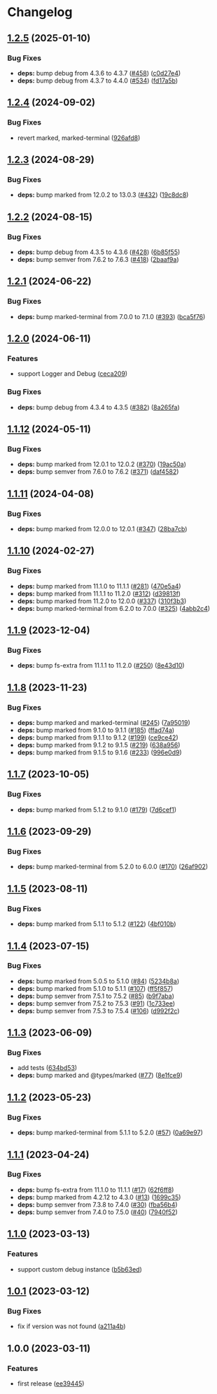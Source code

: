 # Changelog

## [1.2.5](https://github.com/jayree/changelog/compare/v1.2.4...v1.2.5) (2025-01-10)


### Bug Fixes

* **deps:** bump debug from 4.3.6 to 4.3.7 ([#458](https://github.com/jayree/changelog/issues/458)) ([c0d27e4](https://github.com/jayree/changelog/commit/c0d27e4ff59530d7e7ddb1cda35e7e7f32bd9bcf))
* **deps:** bump debug from 4.3.7 to 4.4.0 ([#534](https://github.com/jayree/changelog/issues/534)) ([fd17a5b](https://github.com/jayree/changelog/commit/fd17a5b0babd86a959155bddd0598314c6dd6fb8))

## [1.2.4](https://github.com/jayree/changelog/compare/v1.2.3...v1.2.4) (2024-09-02)


### Bug Fixes

* revert marked, marked-terminal ([926afd8](https://github.com/jayree/changelog/commit/926afd8af4696108570564544ebb53e8232bf923))

## [1.2.3](https://github.com/jayree/changelog/compare/v1.2.2...v1.2.3) (2024-08-29)


### Bug Fixes

* **deps:** bump marked from 12.0.2 to 13.0.3 ([#432](https://github.com/jayree/changelog/issues/432)) ([19c8dc8](https://github.com/jayree/changelog/commit/19c8dc8e50d6dcdf09d147ac82a389345c56c0e1))

## [1.2.2](https://github.com/jayree/changelog/compare/v1.2.1...v1.2.2) (2024-08-15)


### Bug Fixes

* **deps:** bump debug from 4.3.5 to 4.3.6 ([#428](https://github.com/jayree/changelog/issues/428)) ([6b85f55](https://github.com/jayree/changelog/commit/6b85f55312d330cf6ec90100fa96e6b5cc12957a))
* **deps:** bump semver from 7.6.2 to 7.6.3 ([#418](https://github.com/jayree/changelog/issues/418)) ([2baaf9a](https://github.com/jayree/changelog/commit/2baaf9a78638824967753ed454c62bbbd6a708ea))

## [1.2.1](https://github.com/jayree/changelog/compare/v1.2.0...v1.2.1) (2024-06-22)


### Bug Fixes

* **deps:** bump marked-terminal from 7.0.0 to 7.1.0 ([#393](https://github.com/jayree/changelog/issues/393)) ([bca5f76](https://github.com/jayree/changelog/commit/bca5f767f9607b6fe763eddf8e130db2153bf415))

## [1.2.0](https://github.com/jayree/changelog/compare/v1.1.12...v1.2.0) (2024-06-11)


### Features

* support Logger and Debug ([ceca209](https://github.com/jayree/changelog/commit/ceca209268a265f6bc142bc422a804266f0c03f9))


### Bug Fixes

* **deps:** bump debug from 4.3.4 to 4.3.5 ([#382](https://github.com/jayree/changelog/issues/382)) ([8a265fa](https://github.com/jayree/changelog/commit/8a265fa427718b990784832632c216d81d8a0c1c))

## [1.1.12](https://github.com/jayree/changelog/compare/v1.1.11...v1.1.12) (2024-05-11)


### Bug Fixes

* **deps:** bump marked from 12.0.1 to 12.0.2 ([#370](https://github.com/jayree/changelog/issues/370)) ([19ac50a](https://github.com/jayree/changelog/commit/19ac50a06584045202f3e204498b1b873a8dea3d))
* **deps:** bump semver from 7.6.0 to 7.6.2 ([#371](https://github.com/jayree/changelog/issues/371)) ([daf4582](https://github.com/jayree/changelog/commit/daf4582df230488fa20c02f5eca7219d7abb4487))

## [1.1.11](https://github.com/jayree/changelog/compare/v1.1.10...v1.1.11) (2024-04-08)


### Bug Fixes

* **deps:** bump marked from 12.0.0 to 12.0.1 ([#347](https://github.com/jayree/changelog/issues/347)) ([28ba7cb](https://github.com/jayree/changelog/commit/28ba7cbdfae26590e289b12e73f65d624cc198de))

## [1.1.10](https://github.com/jayree/changelog/compare/v1.1.9...v1.1.10) (2024-02-27)


### Bug Fixes

* **deps:** bump marked from 11.1.0 to 11.1.1 ([#281](https://github.com/jayree/changelog/issues/281)) ([470e5a4](https://github.com/jayree/changelog/commit/470e5a4436ec5f4d4785a461dc3273333ceb00d4))
* **deps:** bump marked from 11.1.1 to 11.2.0 ([#312](https://github.com/jayree/changelog/issues/312)) ([d39813f](https://github.com/jayree/changelog/commit/d39813f0d024617e4e3bbb49203d4f39a86e9918))
* **deps:** bump marked from 11.2.0 to 12.0.0 ([#337](https://github.com/jayree/changelog/issues/337)) ([310f3b3](https://github.com/jayree/changelog/commit/310f3b3a9bad537511d8c106aa9ab970a7c1c0c3))
* **deps:** bump marked-terminal from 6.2.0 to 7.0.0 ([#325](https://github.com/jayree/changelog/issues/325)) ([4abb2c4](https://github.com/jayree/changelog/commit/4abb2c4e3b054c50f41503cbad22b370f09ed8e2))

## [1.1.9](https://github.com/jayree/changelog/compare/v1.1.8...v1.1.9) (2023-12-04)


### Bug Fixes

* **deps:** bump fs-extra from 11.1.1 to 11.2.0 ([#250](https://github.com/jayree/changelog/issues/250)) ([8e43d10](https://github.com/jayree/changelog/commit/8e43d1044640f8758850d5abe793223513fc9c93))

## [1.1.8](https://github.com/jayree/changelog/compare/v1.1.7...v1.1.8) (2023-11-23)


### Bug Fixes

* **deps:** bump marked and marked-terminal ([#245](https://github.com/jayree/changelog/issues/245)) ([7a95019](https://github.com/jayree/changelog/commit/7a95019c6d168c490c9206599b689a4152a5ca9a))
* **deps:** bump marked from 9.1.0 to 9.1.1 ([#185](https://github.com/jayree/changelog/issues/185)) ([ffad74a](https://github.com/jayree/changelog/commit/ffad74a7149d32fcb150a653f4a168d70ae213d3))
* **deps:** bump marked from 9.1.1 to 9.1.2 ([#199](https://github.com/jayree/changelog/issues/199)) ([ce9ce42](https://github.com/jayree/changelog/commit/ce9ce42462c937a7ead34f5cfacb0bdbeae33f86))
* **deps:** bump marked from 9.1.2 to 9.1.5 ([#219](https://github.com/jayree/changelog/issues/219)) ([638a956](https://github.com/jayree/changelog/commit/638a956885856383fc81b1c5d7d3a0e263167d21))
* **deps:** bump marked from 9.1.5 to 9.1.6 ([#233](https://github.com/jayree/changelog/issues/233)) ([996e0d9](https://github.com/jayree/changelog/commit/996e0d98e285c2dcf4725abc5286922530e183a3))

## [1.1.7](https://github.com/jayree/changelog/compare/v1.1.6...v1.1.7) (2023-10-05)


### Bug Fixes

* **deps:** bump marked from 5.1.2 to 9.1.0 ([#179](https://github.com/jayree/changelog/issues/179)) ([7d6cef1](https://github.com/jayree/changelog/commit/7d6cef139c85ce6a64a62597b32a6a3e6792e8e9))

## [1.1.6](https://github.com/jayree/changelog/compare/v1.1.5...v1.1.6) (2023-09-29)


### Bug Fixes

* **deps:** bump marked-terminal from 5.2.0 to 6.0.0 ([#170](https://github.com/jayree/changelog/issues/170)) ([26af902](https://github.com/jayree/changelog/commit/26af902cf268a0c134794d7c92417d478b2adb3e))

## [1.1.5](https://github.com/jayree/changelog/compare/v1.1.4...v1.1.5) (2023-08-11)


### Bug Fixes

* **deps:** bump marked from 5.1.1 to 5.1.2 ([#122](https://github.com/jayree/changelog/issues/122)) ([4bf010b](https://github.com/jayree/changelog/commit/4bf010b0927bd6a73d5e543a645314bdaafa0f22))

## [1.1.4](https://github.com/jayree/changelog/compare/v1.1.3...v1.1.4) (2023-07-15)


### Bug Fixes

* **deps:** bump marked from 5.0.5 to 5.1.0 ([#84](https://github.com/jayree/changelog/issues/84)) ([5234b8a](https://github.com/jayree/changelog/commit/5234b8a971b6d8068902d2c238046ec56ca2ff70))
* **deps:** bump marked from 5.1.0 to 5.1.1 ([#107](https://github.com/jayree/changelog/issues/107)) ([ff5f857](https://github.com/jayree/changelog/commit/ff5f85791ee54ffb9d347b4fd82ae584d4db7f04))
* **deps:** bump semver from 7.5.1 to 7.5.2 ([#85](https://github.com/jayree/changelog/issues/85)) ([b9f7aba](https://github.com/jayree/changelog/commit/b9f7aba71b1800e5164880c7cf01db30d377495e))
* **deps:** bump semver from 7.5.2 to 7.5.3 ([#91](https://github.com/jayree/changelog/issues/91)) ([1c733ee](https://github.com/jayree/changelog/commit/1c733eec6d26f1eb3c80b7b0557aa8f9345de5b2))
* **deps:** bump semver from 7.5.3 to 7.5.4 ([#106](https://github.com/jayree/changelog/issues/106)) ([d992f2c](https://github.com/jayree/changelog/commit/d992f2ced73e51571a0dc1c87a67b4e96d8d1494))

## [1.1.3](https://github.com/jayree/changelog/compare/v1.1.2...v1.1.3) (2023-06-09)


### Bug Fixes

* add tests ([634bd53](https://github.com/jayree/changelog/commit/634bd530d7bee8d94717a3e8a1e4d19a463caada))
* **deps:** bump marked and @types/marked ([#77](https://github.com/jayree/changelog/issues/77)) ([8e1fce9](https://github.com/jayree/changelog/commit/8e1fce9d31d92de0f42ddffe0b63cace2cb0beef))

## [1.1.2](https://github.com/jayree/changelog/compare/v1.1.1...v1.1.2) (2023-05-23)


### Bug Fixes

* **deps:** bump marked-terminal from 5.1.1 to 5.2.0 ([#57](https://github.com/jayree/changelog/issues/57)) ([0a69e97](https://github.com/jayree/changelog/commit/0a69e9728549951f13a7e63d40b23132aa39e443))

## [1.1.1](https://github.com/jayree/changelog/compare/v1.1.0...v1.1.1) (2023-04-24)


### Bug Fixes

* **deps:** bump fs-extra from 11.1.0 to 11.1.1 ([#17](https://github.com/jayree/changelog/issues/17)) ([62f6ff8](https://github.com/jayree/changelog/commit/62f6ff8954b68584bdb2b8580701ac041945c2a6))
* **deps:** bump marked from 4.2.12 to 4.3.0 ([#13](https://github.com/jayree/changelog/issues/13)) ([1699c35](https://github.com/jayree/changelog/commit/1699c35448c3e6811ec093f31daf1c42ee4bceec))
* **deps:** bump semver from 7.3.8 to 7.4.0 ([#30](https://github.com/jayree/changelog/issues/30)) ([fba56b4](https://github.com/jayree/changelog/commit/fba56b44400e1dfe9f8376153383e34a3b3ddab0))
* **deps:** bump semver from 7.4.0 to 7.5.0 ([#40](https://github.com/jayree/changelog/issues/40)) ([7940f52](https://github.com/jayree/changelog/commit/7940f52477b87b2d2830d0667ba7a0dd0466d418))

## [1.1.0](https://github.com/jayree/changelog/compare/v1.0.1...v1.1.0) (2023-03-13)


### Features

* support custom debug instance ([b5b63ed](https://github.com/jayree/changelog/commit/b5b63ed4d03146247e83835439ead2a578e78aa5))

## [1.0.1](https://github.com/jayree/changelog/compare/v1.0.0...v1.0.1) (2023-03-12)


### Bug Fixes

* fix if version was not found ([a211a4b](https://github.com/jayree/changelog/commit/a211a4baed7765978f5ce274efb40ede1c1861c6))

## 1.0.0 (2023-03-11)


### Features

* first release ([ee39445](https://github.com/jayree/changelog/commit/ee39445dc38129812da2b8e7a51a38e8f37a5a52))
